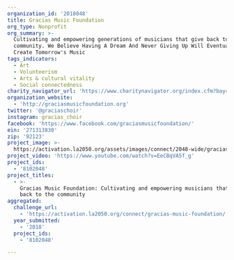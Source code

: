 ```yaml
---
organization_id: '2018048'
title: Gracias Music Foundation
org_type: Nonprofit
org_summary: >-
  Cultivating and empowering generations of musicians that give back to the
  community. We Believe Having A Dream And Never Giving Up Will Eventually
  Create Tomorrow's Music
tags_indicators:
  - Art
  - Volunteerism
  - Arts & cultural vitality
  - Social connectedness
charity_navigator_url: 'https://www.charitynavigator.org/index.cfm?bay=search.profile&ein=271313830'
organization_website:
  - 'http://graciasmusicfoundation.org'
twitter: '@graciaschoir'
instagram: gracias_choir
facebook: 'https://www.facebook.com/graciasmusicfoundation/'
ein: '271313830'
zip: '92123'
project_image: >-
  https://activation.la2050.org/assets/images/connect/2048-wide/gracias-music-foundation.jpg
project_video: 'https://www.youtube.com/watch?v=EeCBqVA5f_g'
project_ids:
  - '8102048'
project_titles:
  - >-
    Gracias Music Foundation: Cultivating and empowering musicians that give
    back to the community
aggregated:
  challenge_url:
    - 'https://activation.la2050.org/connect/gracias-music-foundation/'
  year_submitted:
    - '2018'
  project_ids:
    - '8102048'

---
```

